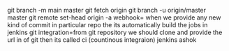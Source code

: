 git branch -m main master
git fetch origin
git branch -u origin/master master
git remote set-head origin -a
webhook= when we provide any new kind of commit in particular repo the its automatically build the jobs in jenkins
git integration=from git repository we should clone and provide the url in of git then its called ci (countinous integraion)
jenkins
ashok
